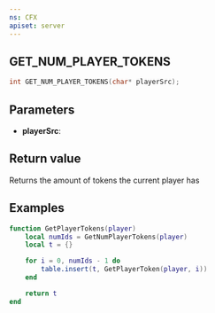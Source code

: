 ```yaml
---
ns: CFX
apiset: server
---
```

## GET_NUM_PLAYER_TOKENS

```c
int GET_NUM_PLAYER_TOKENS(char* playerSrc);
```


## Parameters
* **playerSrc**: 

## Return value
Returns the amount of tokens the current player has

## Examples
```lua
function GetPlayerTokens(player)
    local numIds = GetNumPlayerTokens(player)
    local t = {}

    for i = 0, numIds - 1 do
        table.insert(t, GetPlayerToken(player, i))
    end

    return t
end
```
